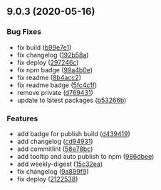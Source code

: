 ## 9.0.3 (2020-05-16)


### Bug Fixes

* fix build ([b99e7e1](https://github.com/ueqt/uma/commit/b99e7e1339f6b4eb2fcf931aaeb2c24d2ea64e1f))
* fix changelog ([192b58a](https://github.com/ueqt/uma/commit/192b58a35f3bd8b7c75b89c01ba967ca9dd9db60))
* fix deploy ([297246c](https://github.com/ueqt/uma/commit/297246c8c25ddb1dbd0c561771055a03b38fa3fb))
* fix npm badge ([99a4b0e](https://github.com/ueqt/uma/commit/99a4b0eccab460203bc06e3627c1966cd29931d5))
* fix readme ([8b4acc2](https://github.com/ueqt/uma/commit/8b4acc2696eeff142b8454f39c172e79f2b840d3))
* fix readme badge ([5fc4c1f](https://github.com/ueqt/uma/commit/5fc4c1f12761470a99915ac5f569f2c5951f3d77))
* remove private ([d769431](https://github.com/ueqt/uma/commit/d769431d7a2c2287effa34d73538b3506483976b))
* update to latest packages ([b53266b](https://github.com/ueqt/uma/commit/b53266bf50ad60d60fadf2ed897b969940079ade))


### Features

* add badge for publish build ([d439419](https://github.com/ueqt/uma/commit/d439419280626033fe66b14fc64e412c0453cb51))
* add changelog ([cd94931](https://github.com/ueqt/uma/commit/cd94931e42c2d877503363597b8d66e3d7fecaae))
* add commitlint ([58e78bc](https://github.com/ueqt/uma/commit/58e78bcf2129325bc396d5c8fefe6a66424bcde6))
* add tooltip and auto publish to npm ([986dbee](https://github.com/ueqt/uma/commit/986dbeefb210bb054a8fa4d9f1ec5e050aabb4de))
* add weekly-digest ([15c32ea](https://github.com/ueqt/uma/commit/15c32ead88dd37e683c661ed0b5e50c4d6e7d45b))
* fix changelog ([9a899f9](https://github.com/ueqt/uma/commit/9a899f98328e5507cc0db14bc9006ca09810aeab))
* fix deploy ([2122538](https://github.com/ueqt/uma/commit/2122538de10ebf44545613d087145ffac971f71b))



